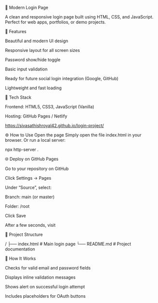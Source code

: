 🔐 Modern Login Page

A clean and responsive login page built using HTML, CSS, and JavaScript. Perfect for web apps, portfolios, or demo projects.

🌟 Features

Beautiful and modern UI design

Responsive layout for all screen sizes

Password show/hide toggle

Basic input validation

Ready for future social login integration (Google, GitHub)

Lightweight and fast loading

🧩 Tech Stack

Frontend: HTML5, CSS3, JavaScript (Vanilla)

Hosting: GitHub Pages / Netlify

https://sivasathishroyal42.github.io/login-project/

⚙️ How to Use Open the page Simply open the file index.html in your browser. Or run a local server:

npx http-server .

🌐 Deploy on GitHub Pages

Go to your repository on GitHub

Click Settings → Pages

Under “Source”, select:

Branch: main (or master)

Folder: /root

Click Save

After a few seconds, visit

📁 Project Structure

/ ├── index.html # Main login page └── README.md # Project documentation

🧠 How It Works

Checks for valid email and password fields

Displays inline validation messages

Shows alert on successful login attempt

Includes placeholders for OAuth buttons
